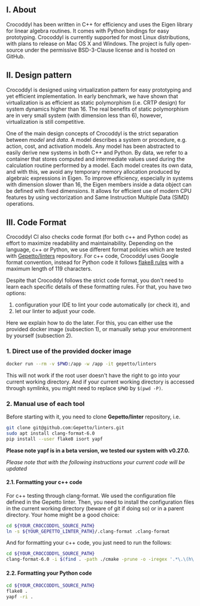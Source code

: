 ## I. About
Crocoddyl has been written in C++ for efficiency and uses the  Eigen  library  for  linear  algebra  routines.  It  comes  with Python bindings for easy prototyping. Crocoddyl is currently supported  for  most  Linux  distributions,  with  plans  to  release on Mac OS X and Windows. The project is fully open-source under  the  permissive  BSD-3-Clause  license  and  is  hosted on  GitHub.

## II. Design pattern
Crocoddyl is designed using virtualization pattern for easy prototyping and yet efficient implementation. In early benchmark, we have shown that virtualization is as efficient as static polymorphism (i.e. CRTP design) for system dynamics higher than 16. The real benefits of static polymorphism are in very small system (with dimension less than 6), however, virtualization is still competitive.

One of the main design concepts of Crocoddyl is the strict separation between _model_ and _data_.  A model describes a system or procedure, e.g. action, cost, and activation models. Any model has been abstracted to  easily derive new systems in both C++ and Python. By data, we refer to a container that stores computed and intermediate values used during the calculation routine performed by a model. Each model creates its own data, and with this, we avoid any temporary memory allocation produced by algebraic expressions in Eigen. To improve  efficiency, especially in systems with dimension slower than 16, the Eigen members inside a data object can be  defined with fixed dimensions. It allows for efficient use of modern CPU features by using vectorization and  Same Instruction Multiple Data (SIMD) operations.

## III. Code Format

Crocoddyl CI also checks code format (for both c++ and Python code) as effort to maximize readability and maintainability. Depending on the language, c++ or Python, we use different format policies which are tested with [Gepetto/linters](https://github.com/gepetto/linters) repository. For c++ code, Crocoddyl uses Google format convention, instead for Python code it follows [flake8 rules](http://flake8.pycqa.org/en/latest/) with a maximum length of 119 characters.

Despite that Crocoddyl follows the strict code format, you don't need to learn each specific details of these formatting rules. For that, you have two options:
1. configuration your IDE to lint your code automatically (or check it), and
2. let our linter to adjust your code.

Here we explain how to do the later. For this, you can either use the provided docker image (subsection 1), or manually setup your environment by yourself (subsection 2).

### 1. Direct use of the provided docker image

```bash
docker run --rm -v $PWD:/app -w /app -it gepetto/linters
```

This will not work if the root user doesn't have the right to go into your current working directory.
And if your current working directory is accessed through symlinks, you might need to replace `$PWD` by `$(pwd -P)`.

### 2. Manual use of each tool
Before starting with it, you need to clone **Gepetto/linter** repository, i.e.

```bash
git clone git@github.com:Gepetto/linters.git
sudo apt install clang-format-6.0
pip install --user flake8 isort yapf
```

**Please note yapf is in a beta version, we tested our system with v0.27.0.**

*Please note that with the following instructions your current code will be updated*

#### 2.1. Formatting your c++ code

For c++ testing through clang-format. We used the configuration file defined in the Gepetto linter. Then, you need to install the configuration files in the current working directory (beware of git if doing so) or in a parent directory. Your home might be a good choice:

```bash
cd ${YOUR_CROCCODDYL_SOURCE_PATH}
ln -s ${YOUR_GEPETTO_LINTER_PATH}/.clang-format .clang-format
```

And for formatting your c++ code, you just need to run the follows:

```bash
cd ${YOUR_CROCCODDYL_SOURCE_PATH}
clang-format-6.0 -i $(find . -path ./cmake -prune -o -iregex '.*\.\(h\|c\|hh\|cc\|hpp\|cpp\|hxx\|cxx\)$' -print)
```

#### 2.2. Formatting your Python code

```bash
cd ${YOUR_CROCCODDYL_SOURCE_PATH}
flake8 .
yapf -ri .
```